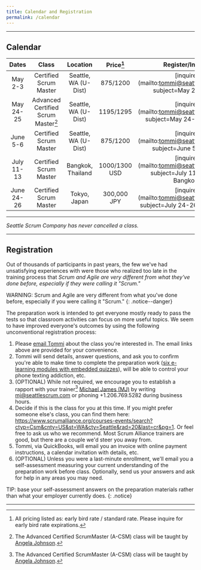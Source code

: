 ```yaml
---
title: Calendar and Registration
permalink: /calendar
---
```


----

## Calendar

| Dates       | Class         |   Location  | Price[^price] | Register/Inquire
| :----------:|:-------------:|:-----------:|:-----:|:---------------:
| May 2-3 | Certified Scrum Master | Seattle, WA (U-Dist) | $875/$1200 |[inquire](mailto:tommi@seattlescrum.com?subject=May 2-3 CSM)
| May 24-25 | Advanced Certified Scrum Master[^angela] | Seattle, WA (U-Dist) | $1195/$1295 |[inquire](mailto:tommi@seattlescrum.com?subject=May 24-25 A-CSM)
| June 5-6 | Certified Scrum Master | Seattle, WA (U-Dist) | $875/$1200 |[inquire](mailto:tommi@seattlescrum.com?subject=June 5-6 CSM)
| July 11-13 | Certified Scrum Master | Bangkok, Thailand | $1000/$1300 USD |[inquire](mailto:tommi@seattlescrum.com?subject=July 11-13 CSM Bangkok)
| June 24-26 | Certified Scrum Master | Tokyo, Japan | 300,000 JPY |[inquire](mailto:tommi@seattlescrum.com?subject=July 24-26 CSM Tokyo)


----

_Seattle Scrum Company has never cancelled a class._

----

## Registration

Out of thousands of participants in past years, the few we've had unsatisfying experiences with were those who realized too late in the training process that _Scrum and Agile are very different from what they've done before, especially if they were calling it "Scrum."_

WARNING: Scrum and Agile are very different from what you've done before, especially if you were calling it "Scrum."
{: .notice--danger}

The preparation work is intended to get everyone mostly ready to pass the tests so that classroom activities can focus on more useful topics.  We seem to have improved everyone's outcomes by using the following unconventional registration process:

1. Please [email Tommi](mailto:tommi@seattlescrum.com?subject=training) about the class you're interested in.  The email links above are provided for your convenience.
1. Tommi will send details, answer questions, and ask you to confirm you're able to make time to complete the preparation work ([six e-learning modules with embedded quizzes](http://ScrumTrainingSeries.com)), will be able to control your phone texting addiction, etc.
1. (OPTIONAL) While not required, we encourage you to establish a rapport with your trainer[^angela] [Michael James (MJ)](https://www.linkedin.com/in/michaeljamesseattle/) by writing <mj@seattlescrum.com> or phoning +1.206.769.5282 during business hours.
1. Decide if this is the class for you at this time.  If you might prefer someone else's class, you can find them here: <https://www.scrumalliance.org/courses-events/search?ctyp=Csm&cnty=US&st=WA&cty=Seattle&rad=20&last=cr&pg=1>.  Or feel free to ask us who we recommend.  Most Scrum Alliance trainers are good, but there are a couple we'd steer you away from.
1. Tommi, via QuickBooks, will email you an invoice with online payment instructions, a calendar invitation with details, etc.
1. (OPTIONAL) Unless you were a last-minute enrollment, we'll email you a self-assessment measuring your current understanding of the preparation work before class.  Optionally, send us your answers and ask for help in any areas you may need.

TIP: base your self-assessment answers on the preparation materials rather than what your employer currently does.
{: .notice}

----
[^price]: All pricing listed as: early bird rate / standard rate. Please inquire for early bird rate expirations.
[^angela]: The Advanced Certified ScrumMaster (A-CSM) class will be taught by [Angela Johnson](https://www.scrumalliance.org/community/profile/ajohnson10).
